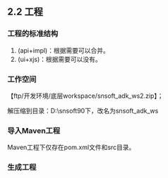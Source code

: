 ## 2.2 工程

### 工程的标准结构

1. \(api+impl\)：根据需要可以合并。
2. \(ui+xjs\)：根据需要可以没有。

### 工作空间

【ftp/开发环境/底层workspace/snsoft\_adk\_ws2.zip】；

解压缩到目录：D:\snsoft90下，改名为snsoft\_adk\_ws

### 导入Maven工程

Maven工程下仅存在pom.xml文件和src目录。

### 生成工程





